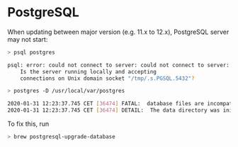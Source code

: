 # PostgreSQL

When updating between major version (e.g. 11.x to 12.x), PostgreSQL server may not start:

```bash
> psql postgres

psql: error: could not connect to server: could not connect to server: No such file or directory
    Is the server running locally and accepting
    connections on Unix domain socket "/tmp/.s.PGSQL.5432"?

> postgres -D /usr/local/var/postgres

2020-01-31 12:23:37.745 CET [36474] FATAL:  database files are incompatible with server
2020-01-31 12:23:37.745 CET [36474] DETAIL:  The data directory was initialized by PostgreSQL version 11, which is not compatible with this version 12.1.
```

To fix this, run

```bash
> brew postgresql-upgrade-database
```
